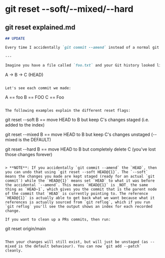 # git reset --soft/--mixed/--hard

## git reset explained.md

```markdown
## UPDATE

Every time I accidentally `git commit --amend` instead of a normal git commit I have to google `git reset --soft HEAD@{1}` to save the day.

---

Imagine you have a file called `foo.txt` and your Git history looked like this: 

```
A -> B -> C (HEAD)
```

Let's see each commit we made:

```
A == foo
B == FOO
C == Foo
```

The following examples explain the different reset flags:

```
git reset --soft B  == move HEAD to B but keep C's changes staged (i.e. added to the index)

git reset --mixed B == move HEAD to B but keep C's changes unstaged (--mixed is the DEFAULT)

git reset --hard B  == move HEAD to B but completely delete C (you've lost those changes forever)
```

> **NOTE**: If you accidentally `git commit --amend` the `HEAD`, then you can undo that using `git reset --soft HEAD@{1}`. The `--soft` means the changes you made are kept staged (ready for an actual `git commit`) while the `HEAD@{1}` means set `HEAD` to what it was before the accidental `--amend`. This means `HEAD@{1}` is _NOT_ the same thing as `HEAD~1`, which gives you the commit that is the parent node of the commit that `HEAD` is currently pointing to. The reference `HEAD@{1}` is actually able to get back what we want because what it references is actually sourced from `git reflog`, which if you run `git reflog` you'll see the output shows an index for each recorded change.

If you want to clean up a PRs commits, then run:

```
git reset origin/main 
```

Then your changes will still exist, but will just be unstaged (as --mixed is the default behaviour). You can now `git add --patch` cleanly.
```

